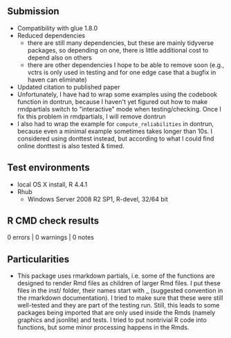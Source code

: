 ## Submission
* Compatibility with glue 1.8.0
* Reduced dependencies
  * there are still many dependencies, but these are mainly tidyverse packages, so depending on one, there is little additional cost to depend also on others
  * there are other dependencies I hope to be able to remove soon (e.g., vctrs is only used in testing and for one edge case that a bugfix in haven can eliminate)
* Updated citation to published paper
* Unfortunately, I have had to wrap some examples using the codebook function in dontrun, because I haven't yet figured out how to make rmdpartials switch to "interactive" mode when testing/checking. Once I fix this problem in rmdpartials, I will remove dontrun
* I also had to wrap the example for `compute_reliabilities` in dontrun, because even a minimal example sometimes takes longer than 10s. I considered using donttest instead, but according to what I could find online donttest is also tested & timed.

## Test environments
* local OS X install, R 4.4.1
* Rhub
  * Windows Server 2008 R2 SP1, R-devel, 32/64 bit

## R CMD check results

0 errors | 0 warnings | 0 notes

## Particularities
* This package uses rmarkdown partials, i.e. some of the functions are designed
  to render Rmd files as children of larger Rmd files. I put these files in
  the inst/ folder, their names start with _ (suggested convention in the
  rmarkdown documentation).
  I tried to make sure that these were still well-tested and they are part 
  of the testing run. Still, this leads to some packages being imported that are
  only used inside the Rmds (namely graphics and jsonlite) and tests. 
  I tried to put nontrivial R code into functions, but some minor processing 
  happens in the Rmds.
  
